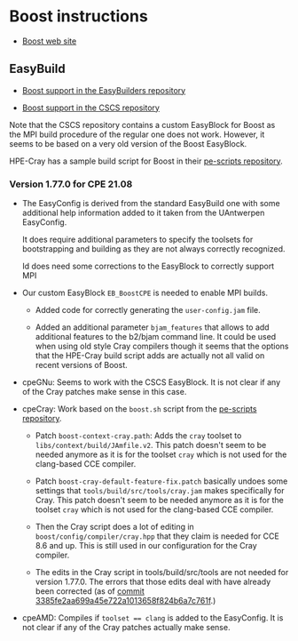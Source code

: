 # Boost instructions

  * [Boost web site](https://www.boost.org/)


## EasyBuild

  * [Boost support in the EasyBuilders repository](https://github.com/easybuilders/easybuild-easyconfigs/tree/develop/easybuild/easyconfigs/b/Boost)

  * [Boost support in the CSCS repository](https://github.com/eth-cscs/production/tree/master/easybuild/easyconfigs/b/Boost)

Note that the CSCS repository contains a custom EasyBlock for Boost as the MPI build
procedure of the regular one does not work. However, it seems to be based on a very
old version of the Boost EasyBlock.

HPE-Cray has a sample build script for Boost in their
[pe-scripts repository](https://github.com/Cray/pe-scripts).


### Version 1.77.0 for CPE 21.08

  * The EasyConfig is derived from the standard EasyBuild one with some additional help
    information added to it taken from the UAntwerpen EasyConfig.

    It does require additional parameters to specify the toolsets for bootstrapping
    and building as they are not always correctly recognized.

    Id does need some corrections to the EasyBlock to correctly support MPI

  * Our custom EasyBlock ``EB_BoostCPE`` is needed to enable MPI builds.

      * Added code for correctly generating the ``user-config.jam`` file.

      * Added an additional parameter ``bjam_features`` that allows to add additional
        features to the b2/bjam command line. It could be used when using old style
        Cray compilers though it seems that the options that the HPE-Cray build script
        adds are actually not all valid on recent versions of Boost.

  * cpeGNu: Seems to work with the CSCS EasyBlock. It is not clear if any of the Cray
    patches make sense in this case.

  * cpeCray: Work based on the ``boost.sh`` script from the
    [pe-scripts repository](https://github.com/Cray/pe-scripts).

      * Patch ``boost-context-cray.path``:  Adds the ``cray`` toolset to
        ``libs/context/build/JAmfile.v2``. This patch doesn't seem to be needed
        anymore as it is for the toolset ``cray`` which is not used for the
        clang-based CCE compiler.

      * Patch ``boost-cray-default-feature-fix.patch`` basically undoes some settings
        that ``tools/build/src/tools/cray.jam`` makes specifically for Cray.
        This patch doesn't seem to be needed anymore as it is for the toolset
        ``cray`` which is not used for the clang-based CCE compiler.

      * Then the Cray script does a lot of editing in
        ``boost/config/compiler/cray.hpp`` that they claim is needed for CCE 8.6 and
        up. This is still used in our configuration for the Cray compiler.

      * The edits in the Cray script in tools/build/src/tools are not needed for version
        1.77.0. The errors that those edits deal with have already been corrected
        (as of [commit 3385fe2aa699a45e722a1013658f824b6a7c761f](https://github.com/boostorg/build/commit/3385fe2aa699a45e722a1013658f824b6a7c761f).)

  * cpeAMD: Compiles if ``toolset == clang`` is added to the EasyConfig. It is not clear if
    any of the Cray patches actually make sense.

